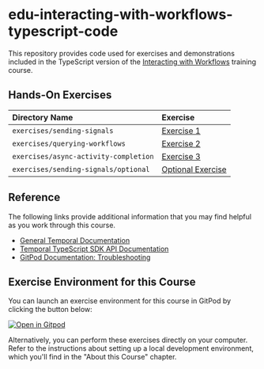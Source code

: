 # edu-interacting-with-workflows-typescript-code
This repository provides code used for exercises and demonstrations
included in the TypeScript version of the 
[Interacting with Workflows](https://learn.temporal.io/courses/interacting-with-workflows) 
training course.

## Hands-On Exercises

Directory Name                        | Exercise
:------------------------------------ | :----------------------------------------------------------------
`exercises/sending-signals`           | [Exercise 1](exercises/sending-signals/README.md)
`exercises/querying-workflows`        | [Exercise 2](exercises/querying-workflows/README.md)
`exercises/async-activity-completion` | [Exercise 3](exercises/async-activity-completion/README.md)
`exercises/sending-signals/optional`  | [Optional Exercise](exercises/sending-signals/optional/README.md)


## Reference
The following links provide additional information that you may find helpful as you work through this course.
* [General Temporal Documentation](https://docs.temporal.io/)
* [Temporal TypeScript SDK API Documentation](https://typescript.temporal.io)
* [GitPod Documentation: Troubleshooting](https://www.gitpod.io/docs/troubleshooting)

## Exercise Environment for this Course
You can launch an exercise environment for this course in GitPod by 
clicking the button below:

[![Open in Gitpod](https://gitpod.io/button/open-in-gitpod.svg)](https://gitpod.io/#https://github.com/temporalio/edu-interacting-with-workflows-typescript-code)

Alternatively, you can perform these exercises directly on your computer. Refer to the instructions about setting up a local development environment, which you'll find in the "About this Course" chapter.
